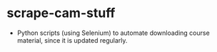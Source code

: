 # scrape-cam-stuff

* Python scripts (using Selenium) to automate downloading course material, since it is updated regularly. 
